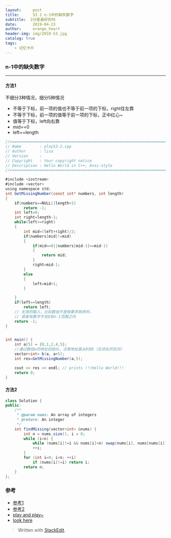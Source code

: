 ```yaml
---
layout:     post
title:      53 2 n-1中的缺失数字
subtitle:  2分是最好的吗
date:       2019-04-23
author:     orange_heart
header-img: img/2019-53.jpg
catalog: true
tags:
    - 记忆卡片
---
```


###   n-1中的缺失数字

---------------------
#### 方法1

不细分3种情况，细分5种情况
- 不等于下标，前一项的值也不等于前一项的下标，right往左靠
- 不等于下标，前一项的值等于前一项的下标，正中红心~
- 值等于下标，left向右靠
- mid==0
- left==length

```java
//============================================================================
// Name        : play53-2.cpp
// Author      : lisa
// Version     :
// Copyright   : Your copyright notice
// Description : Hello World in C++, Ansi-style
//============================================================================

#include <iostream>
#include <vector>
using namespace std;
int GetMissingNumber(const int* numbers, int length)
{
	if(numbers==NULL||length<1)
		return -1;
	int left=0;
	int right=length-1;
	while(left<=right)
	{
		int mid=(left+right)/2;
		if(numbers[mid]!=mid)
		{
			if(mid==0||numbers[mid-1]==mid-1)
			{
				return mid;
			}
			right=mid-1;
		}
		else
		{
			left=mid+1;
		}

	}
	if(left==length)
		return left;
    // 无效的输入，比如数组不是按要求排序的，
    // 或者有数字不在0到n-1范围之内
    return -1;
}


int main() {
	int a[5] = {0,1,2,4,5};
	//通过数组a的地址初始化，注意地址是从0到5（左闭右开区间）
	vector<int> b(a, a+5);
	int res=GetMissingNumber(a,5);

	cout << res << endl; // prints !!!Hello World!!!
	return 0;
}

```

#### 方法2
```java
class Solution {
public:
    /**
     * @param nums: An array of integers
     * @return: An integer
     */
    int findMissing(vector<int> &nums) {
        int n = nums.size(), i = 0;
        while (i<n) {
            while (nums[i]!=i && nums[i]<n) swap(nums[i], nums[nums[i]]);  
            ++i;
        }
        for (int i=0; i<n; ++i)
            if (nums[i]!=i) return i;
        return n;
    }
};
```

### 参考

- [参考1](https://github.com/zhedahht/CodingInterviewChinese2)
- [参考2](https://github.com/gatieme/CodingInterviews)
- [play and play~](https://www.lintcode.com/problem/missing-number/description)
- [look here](https://www.jiuzhang.com/solution/missing-number/#tag-highlight-lang-cpp)




> Written with [StackEdit](https://stackedit.io/).

<head>
    <script src="https://cdn.mathjax.org/mathjax/latest/MathJax.js?config=TeX-AMS-MML_HTMLorMML" type="text/javascript"></script>
    <script type="text/x-mathjax-config">
        MathJax.Hub.Config({
            tex2jax: {
            skipTags: ['script', 'noscript', 'style', 'textarea', 'pre'],
            inlineMath: [['$','$']]
            }
        });
    </script>
</head>
<!--stackedit_data:
eyJoaXN0b3J5IjpbNDA2MDA2MTk1LDEwMjQ0Njg0NSwtNDY1Nj
k5MzY4XX0=
-->